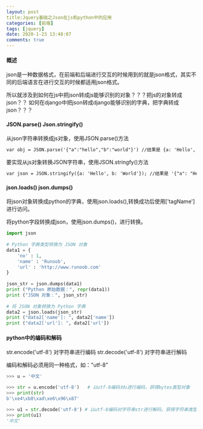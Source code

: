 ```yaml
---
layout: post
title:Jquery基础之Json在js和python中的应用
categories: [前端]
tags: [jquery]
date: 2020-1-23 13:48:07
comments: true
---
```


#### 概述

json是一种数据格式，在前端和后端进行交互的时候用到的就是json格式，其实不同的后端语言在进行交互的时候都适用json格式。

所以就涉及到如何在js中把json转成js能够识别的对象？？？把js的对象转成json？？
如何在django中把json转成django能够识别的字典，把字典转成json？？？

#### JSON.parse() Json.stringify()

从json字符串转换成js对象，使用JSON.parse()方法

```html
var obj = JSON.parse('{"a":"hello","b":"world"}') //结果是 {a: 'Hello', b: 'World'}
```

要实现从js对象转换JSON字符串，使用JSON.stringfy()方法

```html
var json = JSON.stringify({a: 'Hello', b: 'World'}); //结果是 '{"a": "Hello", "b": "World"}'
```

#### json.loads() json.dumps()

将json对象转换成python的字典，使用json.loads(),转换成功后使用['tagName']进行访问。

将python字段转换成json，使用json.dumps()，进行转换。

```python
import json
 
# Python 字典类型转换为 JSON 对象
data1 = {
    'no' : 1,
    'name' : 'Runoob',
    'url' : 'http://www.runoob.com'
}
 
json_str = json.dumps(data1)
print ("Python 原始数据：", repr(data1))
print ("JSON 对象：", json_str)
 
# 将 JSON 对象转换为 Python 字典
data2 = json.loads(json_str)
print ("data2['name']: ", data2['name'])
print ("data2['url']: ", data2['url'])
```

#### python中的编码和解码

str.encode('utf-8') 对字符串进行编码
str.decode('utf-8') 对字符串进行解码

编码和解码必须用同一种格式，如："utf-8"

```python
>>> u = '中文' 

>>> str = u.encode('utf-8')   # 以utf-8编码对u进行编码，获得bytes类型对象
>>> print(str)
b'\xe4\xb8\xad\xe6\x96\x87'

>>> u1 = str.decode('utf-8') # 以utf-8编码对字符串str进行解码，获得字符串类型对象
>>> print(u1)
'中文'
```













 





















